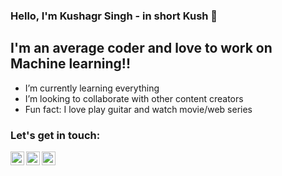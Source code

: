 ### Hello, I'm Kushagr Singh - in short Kush 👋

## I'm an average coder and love to work on Machine learning!!

-  I’m currently learning everything 
-  I’m looking to collaborate with other content creators 
-  Fun fact: I love  play guitar and watch movie/web series

### Let's get in touch:

[<img align="left" alt="kush980 | Twitter" width="22px" src="https://cdn.jsdelivr.net/npm/simple-icons@v3/icons/twitter.svg" />][twitter]
[<img align="left" alt="kush980 | LinkedIn" width="22px" src="https://cdn.jsdelivr.net/npm/simple-icons@v3/icons/linkedin.svg" />][linkedin]
[<img align="left" alt="kush980 | Instagram" width="22px" src="https://cdn.jsdelivr.net/npm/simple-icons@v3/icons/instagram.svg" />][instagram]

<br />

[twitter]: https://twitter.com/KushagrSingh8
[instagram]: https://www.instagram.com/kush_ks980/
[linkedin]: https://www.linkedin.com/in/kushagr-singh-04555a1ab/
